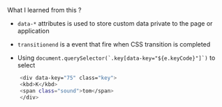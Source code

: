 What I learned from this ?
 - ``` data-* ``` attributes is used to store custom data private to the page or application

 - ``` transitionend ``` is a event that fire when CSS transition is completed

 - Using ``` document.querySelector(`.key[data-key="${e.keyCode}"]`) ``` to select
```sh  
    <div data-key="75" class="key">
    <kbd>K</kbd>
    <span class="sound">tom</span>
    </div>
 ```
